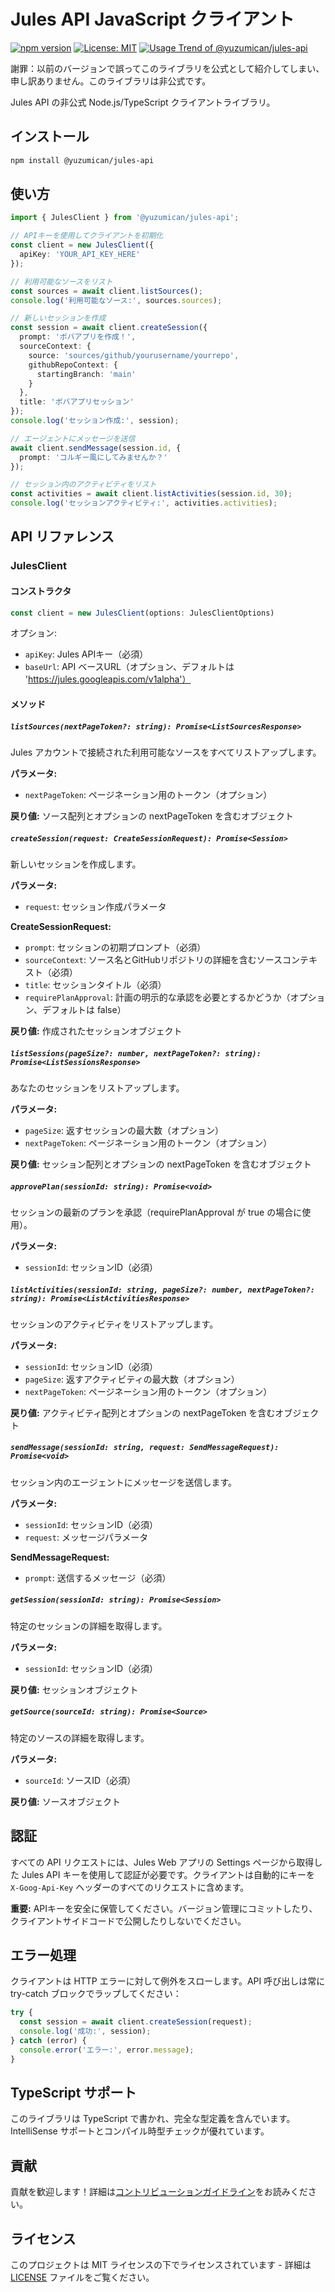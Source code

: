 # Jules API JavaScript クライアント

[![npm version](https://badge.fury.io/js/@yuzumican%2Fjules-api.svg)](https://www.npmjs.com/package/@yuzumican/jules-api?activeTab=readme)
[![License: MIT](https://img.shields.io/badge/License-MIT-yellow.svg)](https://opensource.org/licenses/MIT)
[![Usage Trend of @yuzumican/jules-api](https://img.shields.io/npm/dy/@yuzumican/jules-api)](https://npm-compare.com/@yuzumican/jules-api)

謝罪：以前のバージョンで誤ってこのライブラリを公式として紹介してしまい、申し訳ありません。このライブラリは非公式です。

Jules API の非公式 Node.js/TypeScript クライアントライブラリ。

## インストール

```bash
npm install @yuzumican/jules-api
```

## 使い方

```typescript
import { JulesClient } from '@yuzumican/jules-api';

// APIキーを使用してクライアントを初期化
const client = new JulesClient({
  apiKey: 'YOUR_API_KEY_HERE'
});

// 利用可能なソースをリスト
const sources = await client.listSources();
console.log('利用可能なソース:', sources.sources);

// 新しいセッションを作成
const session = await client.createSession({
  prompt: 'ボバアプリを作成！',
  sourceContext: {
    source: 'sources/github/yourusername/yourrepo',
    githubRepoContext: {
      startingBranch: 'main'
    }
  },
  title: 'ボバアプリセッション'
});
console.log('セッション作成:', session);

// エージェントにメッセージを送信
await client.sendMessage(session.id, {
  prompt: 'コルギー風にしてみませんか？'
});

// セッション内のアクティビティをリスト
const activities = await client.listActivities(session.id, 30);
console.log('セッションアクティビティ:', activities.activities);
```

## API リファレンス

### JulesClient

#### コンストラクタ

```typescript
const client = new JulesClient(options: JulesClientOptions)
```

オプション:
- `apiKey`: Jules APIキー（必須）
- `baseUrl`: API ベースURL（オプション、デフォルトは 'https://jules.googleapis.com/v1alpha'）

#### メソッド

##### `listSources(nextPageToken?: string): Promise<ListSourcesResponse>`

Jules アカウントで接続された利用可能なソースをすべてリストアップします。

**パラメータ:**
- `nextPageToken`: ページネーション用のトークン（オプション）

**戻り値:** ソース配列とオプションの nextPageToken を含むオブジェクト

##### `createSession(request: CreateSessionRequest): Promise<Session>`

新しいセッションを作成します。

**パラメータ:**
- `request`: セッション作成パラメータ

**CreateSessionRequest:**
- `prompt`: セッションの初期プロンプト（必須）
- `sourceContext`: ソース名とGitHubリポジトリの詳細を含むソースコンテキスト（必須）
- `title`: セッションタイトル（必須）
- `requirePlanApproval`: 計画の明示的な承認を必要とするかどうか（オプション、デフォルトは false）

**戻り値:** 作成されたセッションオブジェクト

##### `listSessions(pageSize?: number, nextPageToken?: string): Promise<ListSessionsResponse>`

あなたのセッションをリストアップします。

**パラメータ:**
- `pageSize`: 返すセッションの最大数（オプション）
- `nextPageToken`: ページネーション用のトークン（オプション）

**戻り値:** セッション配列とオプションの nextPageToken を含むオブジェクト

##### `approvePlan(sessionId: string): Promise<void>`

セッションの最新のプランを承認（requirePlanApproval が true の場合に使用）。

**パラメータ:**
- `sessionId`: セッションID（必須）

##### `listActivities(sessionId: string, pageSize?: number, nextPageToken?: string): Promise<ListActivitiesResponse>`

セッションのアクティビティをリストアップします。

**パラメータ:**
- `sessionId`: セッションID（必須）
- `pageSize`: 返すアクティビティの最大数（オプション）
- `nextPageToken`: ページネーション用のトークン（オプション）

**戻り値:** アクティビティ配列とオプションの nextPageToken を含むオブジェクト

##### `sendMessage(sessionId: string, request: SendMessageRequest): Promise<void>`

セッション内のエージェントにメッセージを送信します。

**パラメータ:**
- `sessionId`: セッションID（必須）
- `request`: メッセージパラメータ

**SendMessageRequest:**
- `prompt`: 送信するメッセージ（必須）

##### `getSession(sessionId: string): Promise<Session>`

特定のセッションの詳細を取得します。

**パラメータ:**
- `sessionId`: セッションID（必須）

**戻り値:** セッションオブジェクト

##### `getSource(sourceId: string): Promise<Source>`

特定のソースの詳細を取得します。

**パラメータ:**
- `sourceId`: ソースID（必須）

**戻り値:** ソースオブジェクト

## 認証

すべての API リクエストには、Jules Web アプリの Settings ページから取得した Jules API キーを使用して認証が必要です。クライアントは自動的にキーを `X-Goog-Api-Key` ヘッダーのすべてのリクエストに含めます。

**重要:** APIキーを安全に保管してください。バージョン管理にコミットしたり、クライアントサイドコードで公開したりしないでください。

## エラー処理

クライアントは HTTP エラーに対して例外をスローします。API 呼び出しは常に try-catch ブロックでラップしてください：

```typescript
try {
  const session = await client.createSession(request);
  console.log('成功:', session);
} catch (error) {
  console.error('エラー:', error.message);
}
```

## TypeScript サポート

このライブラリは TypeScript で書かれ、完全な型定義を含んでいます。IntelliSense サポートとコンパイル時型チェックが優れています。

## 貢献

貢献を歓迎します！詳細は[コントリビューションガイドライン](../CONTRIBUTING.md)をお読みください。

## ライセンス

このプロジェクトは MIT ライセンスの下でライセンスされています - 詳細は[LICENSE](../LICENSE) ファイルをご覧ください。
